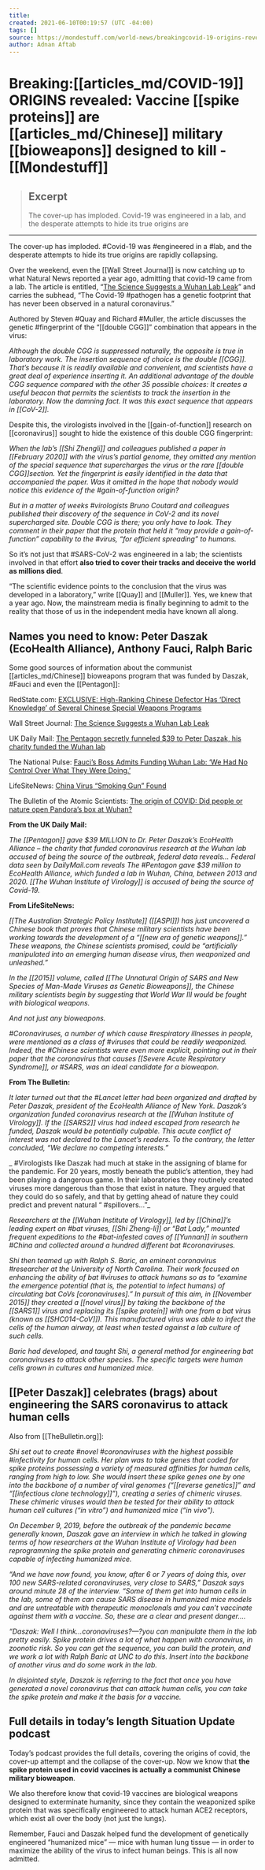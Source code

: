 ```yaml
---
title:
created: 2021-06-10T00:19:57 (UTC -04:00)
tags: []
source: https://mondestuff.com/world-news/breakingcovid-19-origins-revealed-vaccine-spike-proteins-are-chinese-military-bioweapons-designed-to-kill/
author: Adnan Aftab
---
```


# Breaking:[[articles_md/COVID-19]] ORIGINS revealed: Vaccine [[spike proteins]] are [[articles_md/Chinese]] military [[bioweapons]] designed to kill - [[Mondestuff]]

> ## Excerpt
> The cover-up has imploded. Covid-19 was engineered in a lab, and the desperate attempts to hide its true origins are

---
The cover-up has imploded. #Covid-19 was #engineered in a #lab, and the desperate attempts to hide its true origins are rapidly collapsing.

Over the weekend, even the [[Wall Street Journal]] is now catching up to what Natural News reported a year ago, admitting that covid-19 came from a lab. The article is entitled, “[The Science Suggests a Wuhan Lab Leak](https://www.wsj.com/articles/the-science-suggests-a-wuhan-lab-leak-11622995184)” and carries the subhead, “The Covid-19 #pathogen has a genetic footprint that has never been observed in a natural coronavirus.”

Authored by Steven #Quay and Richard #Muller, the article discusses the genetic #fingerprint of the “[[double CGG]]” combination that appears in the virus:

_Although the double CGG is suppressed naturally, the opposite is true in laboratory work. The insertion sequence of choice is the double [[CGG]]. That’s because it is readily available and convenient, and scientists have a great deal of experience inserting it. An additional advantage of the double CGG sequence compared with the other 35 possible choices: It creates a useful beacon that permits the scientists to track the insertion in the laboratory. Now the damning fact. It was this exact sequence that appears in [[CoV-2]]._

Despite this, the virologists involved in the [[gain-of-function]] research on [[coronavirus]] sought to hide the existence of this double CGG fingerprint:

_When the lab’s [[Shi Zhengli]] and colleagues published a paper in [[February 2020]] with the virus’s partial genome, they omitted any mention of the special sequence that supercharges the virus or the rare [[double CGG]]section. Yet the fingerprint is easily identified in the data that accompanied the paper. Was it omitted in the hope that nobody would notice this evidence of the #gain-of-function origin?_

_But in a matter of weeks #virologists Bruno Coutard and colleagues published their discovery of the sequence in CoV-2 and its novel supercharged site. Double CGG is there; you only have to look. They comment in their paper that the protein that held it “may provide a gain-of-function” capability to the #virus, “for efficient spreading” to humans._

So it’s not just that #SARS-CoV-2 was engineered in a lab; the scientists involved in that effort **also tried to cover their tracks and deceive the world as millions died**.

“The scientific evidence points to the conclusion that the virus was developed in a laboratory,” write [[Quay]] and [[Muller]]. Yes, we knew that a year ago. Now, the mainstream media is finally beginning to admit to the reality that those of us in the independent media have known all along.

## Names you need to know: Peter Daszak (EcoHealth Alliance), Anthony Fauci, Ralph Baric

Some good sources of information about the communist [[articles_md/Chinese]] bioweapons program that was funded by Daszak, #Fauci and even the [[Pentagon]]:

RedState.com: [EXCLUSIVE: High-Ranking Chinese Defector Has ‘Direct Knowledge’ of Several Chinese Special Weapons Programs](https://redstate.com/jenvanlaar/2021/06/04/exclusive-high-ranking-chinese-defector-has-direct-knowledge-of-several-chinese-special-weapons-programs-n391238)

Wall Street Journal: [The Science Suggests a Wuhan Lab Leak](https://www.wsj.com/articles/the-science-suggests-a-wuhan-lab-leak-11622995184)

UK Daily Mail: [The Pentagon secretly funneled $39 to Peter Daszak, his charity funded the Wuhan lab](https://www.dailymail.co.uk/news/article-9652287/The-Pentagon-funneled-39million-charity-funded-Wuhan-lab.html)

The National Pulse: [Fauci’s Boss Admits Funding Wuhan Lab: ‘We Had No Control Over What They Were Doing.’](https://thenationalpulse.com/news/faucis-boss-admits-funding-wuhan-lab-we-had-no-control-over-what-they-were-doing/)

LifeSiteNews: [China Virus “Smoking Gun” Found](https://www.lifesitenews.com/blogs/china-virus-smoking-gun-found)

The Bulletin of the Atomic Scientists: [The origin of COVID: Did people or nature open Pandora’s box at Wuhan?](https://thebulletin.org/2021/05/the-origin-of-covid-did-people-or-nature-open-pandoras-box-at-wuhan/)

**From the UK Daily Mail:**

_The [[Pentagon]] gave $39 MILLION to Dr. Peter Daszak’s EcoHealth Alliance – the charity that funded coronavirus research at the Wuhan lab accused of being the source of the outbreak, federal data reveals… Federal data seen by DailyMail.com reveals The #Pentagon gave $39 million to EcoHealth Alliance, which funded a lab in Wuhan, China, between 2013 and 2020. [[The Wuhan Institute of Virology]] is accused of being the source of Covid-19._

**From LifeSiteNews:**

_[[The Australian Strategic Policy Institute]] ([[ASPI]]) has just uncovered a Chinese book that proves that Chinese military scientists have been working towards the development of a “[[new era of genetic weapons]].” These weapons, the Chinese scientists promised, could be “artificially manipulated into an emerging human disease virus, then weaponized and unleashed.”_

_In the [[2015]] volume, called [[The Unnatural Origin of SARS and New Species of Man-Made Viruses as Genetic Bioweapons]], the Chinese military scientists begin by suggesting that World War III would be fought with biological weapons._

_And not just any bioweapons._

_#Coronaviruses, a number of which cause #respiratory illnesses in people, were mentioned as a class of #viruses that could be readily weaponized. Indeed, the #Chinese scientists were even more explicit, pointing out in their paper that the coronavirus that causes [[Severe Acute Respiratory Syndrome]], or #SARS, was an ideal candidate for a bioweapon._

**From The Bulletin:**

_It later turned out that the #Lancet letter had been organized and drafted by Peter Daszak, president of the EcoHealth Alliance of New York. Daszak’s organization funded coronavirus research at the [[Wuhan Institute of Virology]]. If the [[SARS2]] virus had indeed escaped from research he funded, Daszak would be potentially culpable. This acute conflict of interest was not declared to the Lancet’s readers. To the contrary, the letter concluded, “We declare no competing interests.”_

_ #Virologists like Daszak had much at stake in the assigning of blame for the pandemic. For 20 years, mostly beneath the public’s attention, they had been playing a dangerous game. In their laboratories they routinely created viruses more dangerous than those that exist in nature. They argued that they could do so safely, and that by getting ahead of nature they could predict and prevent natural “ #spillovers…”_

_Researchers at the [[Wuhan Institute of Virology]], led by [[China]]’s leading expert on #bat viruses, [[Shi Zheng-li]] or “Bat Lady,” mounted frequent expeditions to the #bat-infested caves of [[Yunnan]] in southern #China and collected around a hundred different bat #coronaviruses._

_Shi then teamed up with Ralph S. Baric, an eminent coronavirus #researcher at the University of North Carolina. Their work focused on enhancing the ability of bat #viruses to attack humans so as to “examine the emergence potential (that is, the potential to infect humans) of circulating bat CoVs \[coronaviruses\].” In pursuit of this aim, in [[November 2015]] they created a [[novel virus]] by taking the backbone of the [[SARS1]] virus and replacing its [[spike protein]] with one from a bat virus (known as [[SHC014-CoV]]). This manufactured virus was able to infect the cells of the human airway, at least when tested against a lab culture of such cells._

_Baric had developed, and taught Shi, a general method for engineering bat coronaviruses to attack other species. The specific targets were human cells grown in cultures and humanized mice._

## [[Peter Daszak]] celebrates (brags) about engineering the SARS coronavirus to attack human cells

Also from [[TheBulletin.org]]:

_Shi set out to create #novel #coronaviruses with the highest possible #infectivity for human cells. Her plan was to take genes that coded for spike proteins possessing a variety of measured affinities for human cells, ranging from high to low. She would insert these spike genes one by one into the backbone of a number of viral genomes (“[[reverse genetics]]” and “[[infectious clone technology]]”), creating a series of chimeric viruses. These chimeric viruses would then be tested for their ability to attack human cell cultures (“in vitro”) and humanized mice (“in vivo”)._

_On December 9, 2019, before the outbreak of the pandemic became generally known, Daszak gave an interview in which he talked in glowing terms of how researchers at the Wuhan Institute of Virology had been reprogramming the spike protein and generating chimeric coronaviruses capable of infecting humanized mice._

_“And we have now found, you know, after 6 or 7 years of doing this, over 100 new SARS-related coronaviruses, very close to SARS,” Daszak says around minute 28 of the interview. “Some of them get into human cells in the lab, some of them can cause SARS disease in humanized mice models and are untreatable with therapeutic monoclonals and you can’t vaccinate against them with a vaccine. So, these are a clear and present danger…._

_“Daszak: Well I think…coronaviruses?—?you can manipulate them in the lab pretty easily. Spike protein drives a lot of what happen with coronavirus, in zoonotic risk. So you can get the sequence, you can build the protein, and we work a lot with Ralph Baric at UNC to do this. Insert into the backbone of another virus and do some work in the lab._

_In disjointed style, Daszak is referring to the fact that once you have generated a novel coronavirus that can attack human cells, you can take the spike protein and make it the basis for a vaccine._

## Full details in today’s length Situation Update podcast

Today’s podcast provides the full details, covering the origins of covid, the cover-up attempt and the collapse of the cover-up. Now we know that **the spike protein used in covid vaccines is actually a communist Chinese military bioweapon**.

We also therefore know that covid-19 vaccines are biological weapons designed to exterminate humanity, since they contain the weaponized spike protein that was specifically engineered to attack human ACE2 receptors, which exist all over the body (not just the lungs).

Remember, Fauci and Daszak helped fund the development of genetically engineered “humanized mice” — mice with human lung tissue — in order to maximize the ability of the virus to infect human beings. This is all now admitted.

